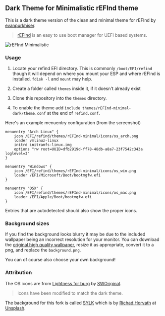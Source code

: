 ## Dark Theme for Minimalistic rEFInd theme

This is a dark theme version of the clean and minimal theme for rEFInd by [evanpurkhiser][originalRepo].

> [rEFInd](http://www.rodsbooks.com/refind/) is an easy to use boot manager for UEFI based systems.

![rEFInd Minimalistic](https://i.imgur.com/GVfeSCe.jpg)

### Usage

 1. Locate your refind EFI directory. This is commonly `/boot/EFI/refind`
    though it will depend on where you mount your ESP and where rEFInd is
    installed. `fdisk -l` and `mount` may help.

 2. Create a folder called `themes` inside it, if it doesn't already exist

 3. Clone this repository into the `themes` directory.

 4. To enable the theme add `include themes/rEFInd-minimal-dark/theme.conf` at the end of
    `refind.conf`.

Here's an example menuentry configuration (from the screenshot)

```nginx
menuentry "Arch Linux" {
	icon /EFI/refind/themes/rEFInd-minimal/icons/os_arch.png
	loader vmlinuz-linux
	initrd initramfs-linux.img
	options "rw root=UUID=dfb2919d-ff78-48db-a8a7-23f7542c343a loglevel=3"
}

menuentry "Windows" {
	icon /EFI/refind/themes/rEFInd-minimal/icons/os_win.png
	loader /EFI/Microsoft/Boot/bootmgfw.efi
}

menuentry "OSX" {
	icon /EFI/refind/themes/rEFInd-minimal/icons/os_mac.png
	loader /EFI/Apple/Boot/bootmgfw.efi
}
```

Entries that are autodetected should also show the proper icons.

### Background sizes

If you find the background looks blurry it may be due to the included wallpaper
being an incorrect resolution for your monitor. You can download the [original
high quality wallpaper][wallpaper], resize it as appropriate, convert it to a png, and replace the
`background.png`.

You can of course also choose your own background!

### Attribution

The OS icons are from [Lightness for burg][icons] by [SWOriginal][icon-author].
> Icons have been modified to match the dark theme.

The background for this fork is called [SYLK][wallpaper] which is by
[Richad Horvath][wallpaper-author] at [Unsplash][unsplash]. 

[originalRepo]: https://github.com/evanpurkhiser/rEFInd-minimal
[icons]: http://sworiginal.deviantart.com/art/Lightness-for-burg-181461810
[icon-author]: http://sworiginal.deviantart.com/
[unsplash]: https://unsplash.com/
[wallpaper]: https://unsplash.com/photos/_nWaeTF6qo0
[wallpaper-author]: https://unsplash.com/photos/_nWaeTF6qo0
